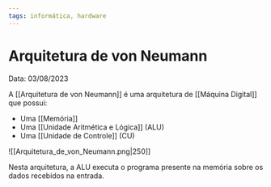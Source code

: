 ```yaml
---
tags: informática, hardware
---
```

# Arquitetura de von Neumann

Data: 03/08/2023

A [[Arquitetura de von Neumann]] é uma arquitetura de [[Máquina Digital]] que possui:

- Uma [[Memória]]
- Uma [[Unidade Aritmética e Lógica]] (ALU)
- Uma [[Unidade de Controle]] (CU)

![[Arquitetura_de_von_Neumann.png|250]]

Nesta arquitetura, a ALU executa o programa presente na memória sobre os dados recebidos na entrada.